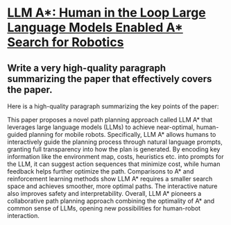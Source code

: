# [LLM A*: Human in the Loop Large Language Models Enabled A* Search for   Robotics](https://arxiv.org/abs/2312.01797)

## Write a very high-quality paragraph summarizing the paper that effectively covers the paper.

 Here is a high-quality paragraph summarizing the key points of the paper:

This paper proposes a novel path planning approach called LLM A* that leverages large language models (LLMs) to achieve near-optimal, human-guided planning for mobile robots. Specifically, LLM A* allows humans to interactively guide the planning process through natural language prompts, granting full transparency into how the plan is generated. By encoding key information like the environment map, costs, heuristics etc. into prompts for the LLM, it can suggest action sequences that minimize cost, while human feedback helps further optimize the path. Comparisons to A* and reinforcement learning methods show LLM A* requires a smaller search space and achieves smoother, more optimal paths. The interactive nature also improves safety and interpretability. Overall, LLM A* pioneers a collaborative path planning approach combining the optimality of A* and common sense of LLMs, opening new possibilities for human-robot interaction.
